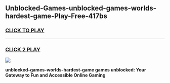 
## Unblocked-Games-unblocked-games-worlds-hardest-game-Play-Free-417bs
<h3>
<a href="https://premium76.site?title=unblocked-games-worlds-hardest-game&ref=23A">CLICK TO PLAY</a></h3>
<hr>

<h3>
<a href="https://premium76.site?title=unblocked-games-worlds-hardest-game&ref=23A">CLICK 2 PLAY</a>
  
</h3>

<a href="https://premium76.site?title=unblocked-games-worlds-hardest-game&ref=23A"><img src="https://clearcache.store/games.png"></a>


**unblocked-games-worlds-hardest-game games unblocked: Your Gateway to Fun and Accessible Online Gaming**

